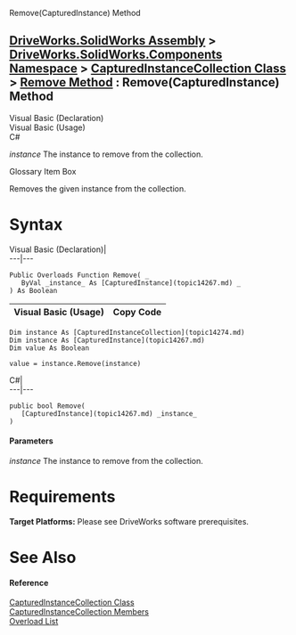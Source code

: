Remove(CapturedInstance) Method   
  
[DriveWorks.SolidWorks Assembly](topic13342.md) > [DriveWorks.SolidWorks.Components Namespace](topic13925.md) > [CapturedInstanceCollection Class](topic14274.md) > [Remove Method](topic14282.md) : Remove(CapturedInstance) Method  
---  
  
Visual Basic (Declaration)    
Visual Basic (Usage)    
C# 

_instance_
    The instance to remove from the collection.

Glossary Item Box

Removes the given instance from the collection. 

# Syntax

Visual Basic (Declaration)|   
---|---  
      
    
    Public Overloads Function Remove( _
       ByVal _instance_ As [CapturedInstance](topic14267.md) _
    ) As Boolean  
  
Visual Basic (Usage)| Copy Code  
---|---  
      
    
    Dim instance As [CapturedInstanceCollection](topic14274.md)
    Dim instance As [CapturedInstance](topic14267.md)
    Dim value As Boolean
     
    value = instance.Remove(instance)  
  
C#|   
---|---  
      
    
    public bool Remove( 
       [CapturedInstance](topic14267.md) _instance_
    )  
  
#### Parameters

 _instance_
    The instance to remove from the collection.

# Requirements

**Target Platforms:** Please see DriveWorks software prerequisites.

# See Also

#### Reference

[CapturedInstanceCollection Class](topic14274.md)   
[CapturedInstanceCollection Members](topic14275.md)   
[Overload List](topic14282.md)


